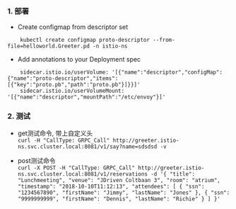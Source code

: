 ### 1. 部署  
* Create configmap from descriptor set
```
    kubectl create configmap proto-descriptor --from-file=helloworld.Greeter.pd -n istio-ns
```

* Add annotations to your Deployment spec
```
    sidecar.istio.io/userVolume: '[{"name":"descriptor","configMap":{"name":"proto-descriptor","items":[{"key":"proto.pb","path":"proto.pb"}]}}]'
    sidecar.istio.io/userVolumeMount: '[{"name":"descriptor","mountPath":"/etc/envoy"}]'
```

### 2. 测试  

* get测试命令, 带上自定义头  
    ` curl -H "CallType: GRPC_Call" http://greeter.istio-ns.svc.cluster.local:8081/v1/say?name=sdsdsd -v `  


* post测试命令  
    ` curl -X POST -H "CallType: GRPC_Call" http://greeter.istio-ns.svc.cluster.local:8081/v1/reservations
    -d '{
        "title": "Lunchmeeting",
        "venue": "JDriven Coltbaan 3",
        "room": "atrium",
        "timestamp": "2018-10-10T11:12:13",
        "attendees": [
        {
        "ssn": "1234567890",
        "firstName": "Jimmy",
        "lastName": "Jones"
        },
        {
        "ssn": "9999999999",
        "firstName": "Dennis",
        "lastName": "Richie"
        }
        ]
        }' `
